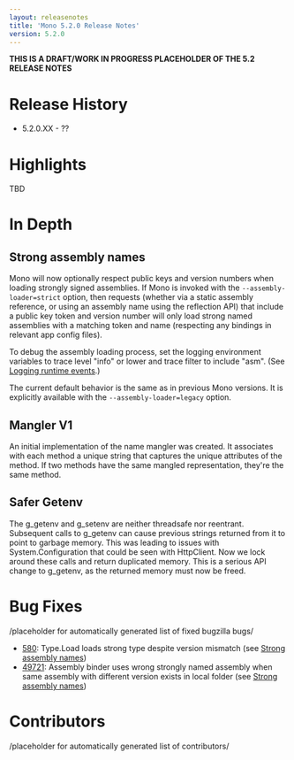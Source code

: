 ```yaml
---
layout: releasenotes
title: 'Mono 5.2.0 Release Notes'
version: 5.2.0
---
```


**THIS IS A DRAFT/WORK IN PROGRESS PLACEHOLDER OF THE 5.2 RELEASE NOTES**

Release History
===============

* 5.2.0.XX - ??

Highlights
==========
TBD

In Depth
========

Strong assembly names
---------------------

Mono will now optionally respect public keys and version numbers when loading strongly signed assemblies.  If Mono is invoked with the `--assembly-loader=strict` option, then requests (whether via a static assembly reference, or using an assembly name using the reflection API) that include a public key token and version number will only load strong named assemblies with a matching token and name (respecting any bindings in relevant app config files).  

To debug the assembly loading process, set the logging environment variables to trace level "info" or lower and trace filter to include "asm".  (See [Logging runtime events](/docs/advanced/runtime/logging-runtime-events/).)

The current default behavior is the same as in previous Mono versions. It is explicitly available with the `--assembly-loader=legacy` option.

Mangler V1
---------------------

An initial implementation of the name mangler was created. It associates with each method a unique string that captures the unique attributes of the method. If two methods have the same mangled representation, they're the same method.

Safer Getenv 
---------------------

The g_getenv and g_setenv are neither threadsafe nor reentrant. Subsequent calls to g_getenv can cause previous strings returned from it to point to garbage memory. This was leading to issues with System.Configuration that could be seen with HttpClient. Now we lock around these calls and return duplicated memory. This is a serious API change to g_getenv, as the returned memory must now be freed.

Bug Fixes
=========

/placeholder for automatically generated list of fixed bugzilla bugs/

- [580](https://bugzilla.xamarin.com/show_bug.cgi?id=580): Type.Load loads strong type despite version mismatch (see [Strong assembly names](#strong-assembly-names))
- [49721](https://bugzilla.xamarin.com/show_bug.cgi?id=49721): Assembly binder uses wrong strongly named assembly when same assembly with different version exists in local folder (see [Strong assembly names](#strong-assembly-names))


Contributors
============

/placeholder for automatically generated list of contributors/
